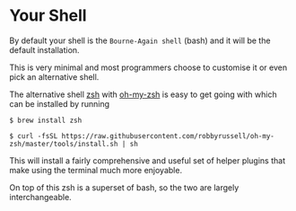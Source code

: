 # Your Shell

By default your shell is the `Bourne-Again shell` (bash) and it will be the default installation.

This is very minimal and most programmers choose to customise it or even pick an alternative shell.

The alternative shell [zsh](http://www.zsh.org/) with [oh-my-zsh](http://ohmyz.sh/) is easy to get going with which can be installed by running

`$ brew install zsh`

`$ curl -fsSL https://raw.githubusercontent.com/robbyrussell/oh-my-zsh/master/tools/install.sh | sh`

This will install a fairly comprehensive and useful set of helper plugins that make using the terminal much more enjoyable.

On top of this zsh is a superset of bash, so the two are largely interchangeable.

